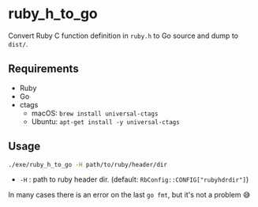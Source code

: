 # ruby_h_to_go
Convert Ruby C function definition in `ruby.h` to Go source and dump to `dist/`.

## Requirements
* Ruby
* Go
* ctags
  * macOS: `brew install universal-ctags`
  * Ubuntu: `apt-get install -y universal-ctags`

## Usage
```bash
./exe/ruby_h_to_go -H path/to/ruby/header/dir
```

* `-H` : path to ruby header dir. (default: `RbConfig::CONFIG["rubyhdrdir"]`)

In many cases there is an error on the last `go fmt`, but it's not a problem :sweat_smile:
